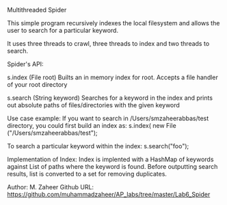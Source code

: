 Multithreaded Spider

This simple program recursively indexes the local filesystem and allows 
the user to search for a particular keyword.

It uses three threads to crawl, three threads to index and two threads to search.


Spider's API:

s.index (File root)
    Builts an in memory index for root.
    Accepts a file handler of your root directory

s.search (String keyword)
     Searches for a keyword in the index and prints out 
     absolute paths of files/directories with the given keyword

Use case example:
If you want to search in /Users/smzaheerabbas/test directory,
you could first build an index as:
s.index( new File ("/Users/smzaheerabbas/test");

To search a particular keyword within the index:
s.search("foo");

Implementation of Index:
Index is implented with a HashMap of keywords against List of paths 
where the keyword is found. 
Before outputting search results, list is converted to a set for 
removing duplicates.

Author: M. Zaheer
Github URL: https://github.com/muhammadzaheer/AP_labs/tree/master/Lab6_Spider 
